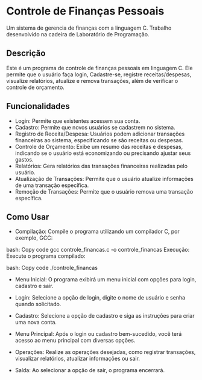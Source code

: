 # Controle de Finanças Pessoais 
Um sistema de gerencia de finanças com a linguagem C. Trabalho desenvolvido na cadeira de Laboratório de Programação.

## Descrição
Este é um programa de controle de finanças pessoais em linguagem C. Ele permite que o usuário faça login, Cadastre-se, registre receitas/despesas, visualize relatórios, atualize e remova transações, além de verificar o controle de orçamento.

## Funcionalidades
- Login: Permite que existentes acessem sua conta.
- Cadastro: Permite que novos usuários se cadastrem no sistema.
- Registro de Receita/Despesa: Usuários podem adicionar transações financeiras ao sistema, especificando se são receitas ou despesas.
- Controle de Orçamento: Exibe um resumo das receitas e despesas, indicando se o usuário está economizando ou precisando ajustar seus gastos.
- Relatórios: Gera relatórios das transações financeiras realizadas pelo usuário.
- Atualização de Transações: Permite que o usuário atualize informações de uma transação específica.
- Remoção de Transações: Permite que o usuário remova uma transação específica.

## Como Usar
- Compilação: Compile o programa utilizando um compilador C, por exemplo, GCC:

bash:
Copy code
gcc controle_financas.c -o controle_financas
Execução: Execute o programa compilado:

bash:
Copy code
./controle_financas

- Menu Inicial: O programa exibirá um menu inicial com opções para login, cadastro e sair.

- Login: Selecione a opção de login, digite o nome de usuário e senha quando solicitado.

- Cadastro: Selecione a opção de cadastro e siga as instruções para criar uma nova conta.

- Menu Principal: Após o login ou cadastro bem-sucedido, você terá acesso ao menu principal com diversas opções.

- Operações: Realize as operações desejadas, como registrar transações, visualizar relatórios, atualizar informações ou sair.

- Saída: Ao selecionar a opção de sair, o programa encerrará.